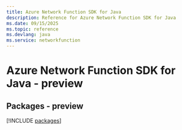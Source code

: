 ```yaml
---
title: Azure Network Function SDK for Java
description: Reference for Azure Network Function SDK for Java
ms.date: 09/15/2025
ms.topic: reference
ms.devlang: java
ms.service: networkfunction
---
```

# Azure Network Function SDK for Java - preview
## Packages - preview
[!INCLUDE [packages](network-function-index.md)]